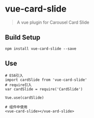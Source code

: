# vue-card-slide

> A vue plugin for Carousel Card Slide

## Build Setup
```JS
npm install vue-card-slide --save
```

## Use 
```JS
# ES6引入
import cardSlide from 'vue-card-slide'
# require引入
var cardSlide = require('CardSlide')

Vue.use(cardSlide)

# 组件中使用
<vue-card-slide></vue-ard-slide>
```


